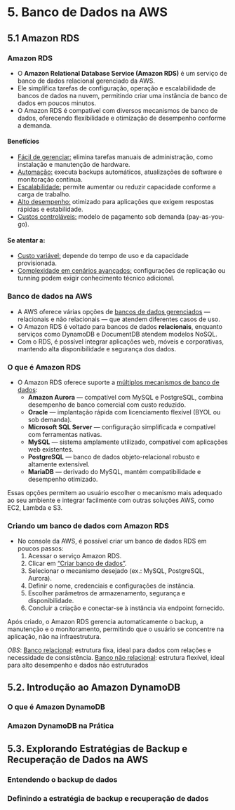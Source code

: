 # 5.	Banco de Dados na AWS  

## 5.1 Amazon RDS  

### Amazon RDS  

- O **Amazon Relational Database Service (Amazon RDS)** é um serviço de banco de dados relacional gerenciado da AWS.  
- Ele simplifica tarefas de configuração, operação e escalabilidade de bancos de dados na nuvem, permitindo criar uma instância de banco de dados em poucos minutos.  
- O Amazon RDS é compatível com diversos mecanismos de banco de dados, oferecendo flexibilidade e otimização de desempenho conforme a demanda.  

#### Benefícios  
- <ins>Fácil de gerenciar:</ins> elimina tarefas manuais de administração, como instalação e manutenção de hardware.  
- <ins>Automação:</ins> executa backups automáticos, atualizações de software e monitoração contínua.  
- <ins>Escalabilidade:</ins> permite aumentar ou reduzir capacidade conforme a carga de trabalho.  
- <ins>Alto desempenho:</ins> otimizado para aplicações que exigem respostas rápidas e estabilidade.  
- <ins>Custos controláveis:</ins> modelo de pagamento sob demanda (pay-as-you-go).  

#### Se atentar a: 
- <ins>Custo variável:</ins> depende do tempo de uso e da capacidade provisionada.  
- <ins>Complexidade em cenários avançados:</ins> configurações de replicação ou tunning podem exigir conhecimento técnico adicional.  

### Banco de dados na AWS  

- A AWS oferece várias opções de <ins>bancos de dados gerenciados</ins> — relacionais e não relacionais — que atendem diferentes casos de uso.  
- O Amazon RDS é voltado para bancos de dados **relacionais**, enquanto serviços como DynamoDB e DocumentDB atendem modelos NoSQL.  
- Com o RDS, é possível integrar aplicações web, móveis e corporativas, mantendo alta disponibilidade e segurança dos dados.  

### O que é Amazon RDS  

- O Amazon RDS oferece suporte a <ins>múltiplos mecanismos de banco de dados</ins>:  
  - **Amazon Aurora** — compatível com MySQL e PostgreSQL, combina desempenho de banco comercial com custo reduzido.  
  - **Oracle** — implantação rápida com licenciamento flexível (BYOL ou sob demanda).  
  - **Microsoft SQL Server** — configuração simplificada e compatível com ferramentas nativas.  
  - **MySQL** — sistema amplamente utilizado, compatível com aplicações web existentes.  
  - **PostgreSQL** — banco de dados objeto-relacional robusto e altamente extensível.  
  - **MariaDB** — derivado do MySQL, mantém compatibilidade e desempenho otimizado.  

Essas opções permitem ao usuário escolher o mecanismo mais adequado ao seu ambiente e integrar facilmente com outras soluções AWS, como EC2, Lambda e S3.  

### Criando um banco de dados com Amazon RDS  

- No console da AWS, é possível criar um banco de dados RDS em poucos passos:  
  1. Acessar o serviço Amazon RDS.  
  2. Clicar em <ins>“Criar banco de dados”</ins>.  
  3. Selecionar o mecanismo desejado (ex.: MySQL, PostgreSQL, Aurora).  
  4. Definir o nome, credenciais e configurações de instância.  
  5. Escolher parâmetros de armazenamento, segurança e disponibilidade.  
  6. Concluir a criação e conectar-se à instância via endpoint fornecido.  

Após criado, o Amazon RDS gerencia automaticamente o backup, a manutenção e o monitoramento, permitindo que o usuário se concentre na aplicação, não na infraestrutura.  

*OBS*:
<ins>Banco relacional</ins>: estrutura fixa, ideal para dados com relações e necessidade de consistência.
<ins>Banco não relacional</ins>: estrutura flexível, ideal para alto desempenho e dados não estruturados
 
## 5.2. Introdução ao Amazon DynamoDB  

### O que é Amazon DynamoDB  

### Amazon DynamoDB na Prática  

## 5.3. Explorando Estratégias de Backup e Recuperação de Dados na AWS  

### Entendendo o backup de dados  

### Definindo a estratégia de backup e recuperação de dados  


